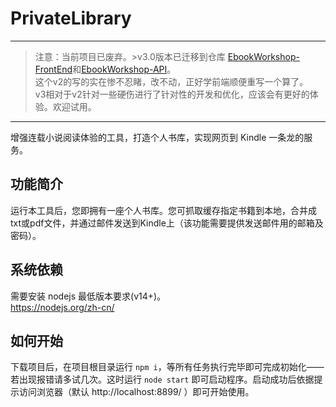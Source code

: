 # PrivateLibrary
---
>注意：当前项目已废弃。>v3.0版本已迁移到仓库 [EbookWorkshop-FrontEnd](./../../../EbookWorkshop-FrontEnd)和[EbookWorkshop-API](./../../../EbookWorkshop-API)。    
>这个v2的写的实在惨不忍睹，改不动，正好学前端顺便重写一个算了。   
>v3相对于v2针对一些硬伤进行了针对性的开发和优化，应该会有更好的体验。欢迎试用。
---
增强连载小说阅读体验的工具，打造个人书库，实现网页到 Kindle 一条龙的服务。  
    
## 功能简介
运行本工具后，您即拥有一座个人书库。您可抓取缓存指定书籍到本地，合并成txt或pdf文件，并通过邮件发送到Kindle上（该功能需要提供发送邮件用的邮箱及密码）。

## 系统依赖
需要安装 nodejs 最低版本要求(v14+)。  
https://nodejs.org/zh-cn/

## 如何开始
下载项目后，在项目根目录运行 `npm i`，等所有任务执行完毕即可完成初始化——若出现报错请多试几次。这时运行 `node start` 即可启动程序。启动成功后依据提示访问浏览器（默认 http://localhost:8899/ ）即可开始使用。
